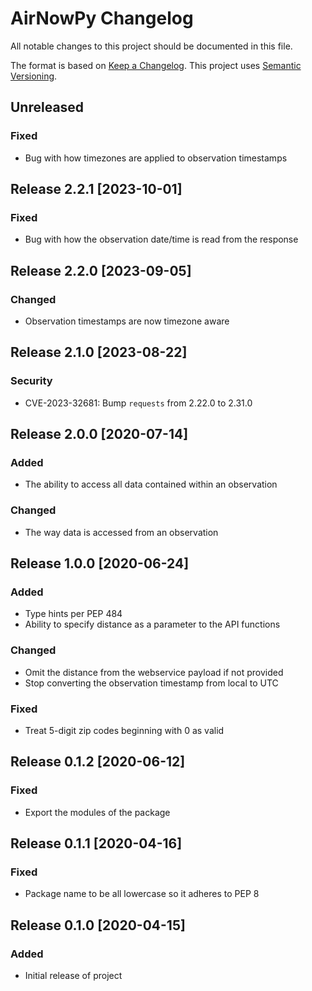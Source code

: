 # AirNowPy Changelog

All notable changes to this project should be documented in this file.

The format is based on [Keep a Changelog](https://keepachangelog.com/en/1.0.0/).
This project uses [Semantic Versioning](https://semver.org/spec/v2.0.0.html).

## Unreleased

### Fixed
- Bug with how timezones are applied to observation timestamps

## Release 2.2.1 [2023-10-01]
### Fixed
- Bug with how the observation date/time is read from the response

## Release 2.2.0 [2023-09-05]
### Changed
- Observation timestamps are now timezone aware

## Release 2.1.0 [2023-08-22]
### Security
- CVE-2023-32681: Bump `requests` from 2.22.0 to 2.31.0

## Release 2.0.0 [2020-07-14]
### Added
- The ability to access all data contained within an observation
### Changed
- The way data is accessed from an observation

## Release 1.0.0 [2020-06-24]
### Added
- Type hints per PEP 484
- Ability to specify distance as a parameter to the API functions
### Changed
- Omit the distance from the webservice payload if not provided
- Stop converting the observation timestamp from local to UTC
### Fixed
- Treat 5-digit zip codes beginning with 0 as valid

## Release 0.1.2 [2020-06-12]
### Fixed
- Export the modules of the package

## Release 0.1.1 [2020-04-16]
### Fixed
- Package name to be all lowercase so it adheres to PEP 8

## Release 0.1.0 [2020-04-15]
### Added
- Initial release of project
